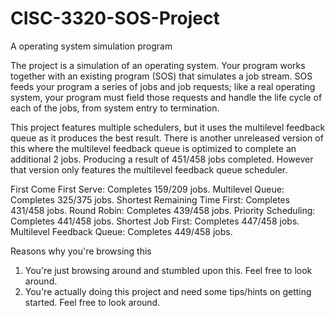 # CISC-3320-SOS-Project
A operating system simulation program

The project is a simulation of an operating system. Your program works together with an existing program (SOS) that simulates a job stream. SOS feeds your program a series of jobs and job requests; like a real operating system, your program must field those requests and handle the life cycle of each of the jobs, from system entry to termination.

This project features multiple schedulers, but it uses the multilevel feedback queue as it produces the best result.
There is another unreleased version of this where the multilevel feedback queue is optimized to complete an additional 2 jobs. Producing a result of 451/458 jobs completed. However that version only features the multilevel feedback queue scheduler.

First Come First Serve: Completes 159/209 jobs.
Multilevel Queue: Completes 325/375 jobs.
Shortest Remaining Time First: Completes 431/458 jobs.
Round Robin: Completes 439/458 jobs.
Priority Scheduling: Completes 441/458 jobs.
Shortest Job First: Completes 447/458 jobs.
Multilevel Feedback Queue: Completes 449/458 jobs.

Reasons why you're browsing this
1. You're just browsing around and stumbled upon this. Feel free to look around.
2. You're actually doing this project and need some tips/hints on getting started. Feel free to look around.
